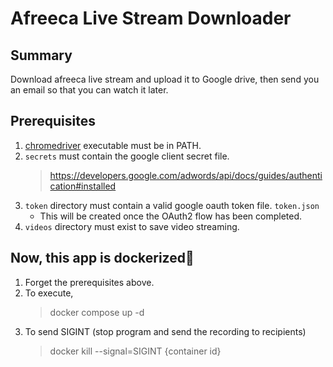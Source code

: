 # Afreeca Live Stream Downloader
## Summary
Download afreeca live stream and upload it to Google drive, then send you an email so that you can watch it later.

## Prerequisites
1. [chromedriver](https://chromedriver.chromium.org/) executable must be in PATH.
2. `secrets` must contain the google client secret file.
    > https://developers.google.com/adwords/api/docs/guides/authentication#installed
3. `token` directory must contain a valid google oauth token file. `token.json`
    - This will be created once the OAuth2 flow has been completed.
4. `videos` directory must exist to save video streaming.

## Now, this app is dockerized🎉
1. Forget the prerequisites above.
2. To execute,
    > docker compose up -d
3. To send SIGINT (stop program and send the recording to recipients)
    > docker kill --signal=SIGINT {container id}
